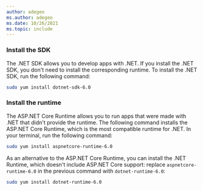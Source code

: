 ```yaml
---
author: adegeo
ms.author: adegeo
ms.date: 10/26/2021
ms.topic: include
---
```


### Install the SDK

The .NET SDK allows you to develop apps with .NET. If you install the .NET SDK, you don't need to install the corresponding runtime. To install the .NET SDK, run the following command:

```bash
sudo yum install dotnet-sdk-6.0
```

### Install the runtime

The ASP.NET Core Runtime allows you to run apps that were made with .NET that didn't provide the runtime. The following command installs the ASP.NET Core Runtime, which is the most compatible runtime for .NET. In your terminal, run the following command:

```bash
sudo yum install aspnetcore-runtime-6.0
```

As an alternative to the ASP.NET Core Runtime, you can install the .NET Runtime, which doesn't include ASP.NET Core support: replace `aspnetcore-runtime-6.0` in the previous command with `dotnet-runtime-6.0`:

```bash
sudo yum install dotnet-runtime-6.0
```

